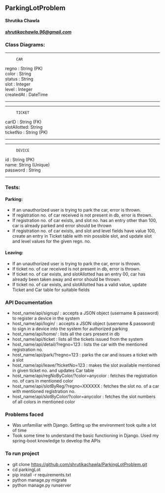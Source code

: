 ## ParkingLotProblem

#### Shrutika Chawla 
##### shrutikachawla.96@gmail.com


### Class Diagrams:

***************************
         CAR             
   regno : String (PK)      
   color : String        
   status : String       
   slot : Integer        
   level : Integer       
   createdAt : DateTime  
***************************

***************************
         TICKET          
   carID : String (FK)    
   slotAllotted: String  
   ticketNo : String (PK)     
***************************

***************************
         DEVICE          
   id : String (PK)    
   name: String (Unique)  
   password : String     
***************************

### Tests:

#### Parking:
* If an unauthorized user is trying to park the car, error is thrown.
* If registration no. of car received is not present in db, error is thrown.
* If registration no. of car exists, and slot no. has an entry other than 100, car is already parked and error should be thrown
* If registration no. of car exists, and slot and level fields have value 100, create an entry in Ticket table with min possible slot, and update slot and level values for the given regn. no.

#### Leaving:
* If an unauthorized user is trying to park the car, error is thrown.
* If ticket no. of car received is not present in db, error is thrown.
* If ticket no. of car exists, and slotAllotted has an entry 00, car has already been taken away and error should be thrown.
* If ticket no. of car exists, and slotAllotted has a valid value, update Ticket and Car table for suitable fields


### API Documentation
* host_name/api/signup/ : accepts a JSON object (username & password) to register a device in the system
* host_name/api/login/ : accepts a JSON object (username & password) to sign in a device into the system for authorized parking
* host_name/api/home/ : lists all the cars present in db
* host_name/api/ticket : lists all the tickets issued from the system
* host_name/api/detail/?regno=123 : lists the car with the mentioned registration no.
* host_name/api/park/?regno=123 : parks the car and issues a ticket with a slot
* host_name/api/leave/?ticketNo=123 : makes the slot available mentioned in given ticket no. and updates Car table
* host_name/api/regNoByColor/?color=anycolor : fetches the registration no. of cars in mentioned color
* host_name/api/slotByReg/?regno=XXXXXX : fetches the slot no. of a car with mentioned registration no.
* host_name/api/slotByColor/?color=anycolor : fetches the slot numbers of all colors in mentioned color

### Problems faced
* Was unfamiliar with Django. Setting up the environment took quite a lot of time
* Took some time to understand the basic functioning in Django. Used my spring-boot knowledge to develop the APIs


### To run project 
* git clone https://github.com/shrutikachawla/ParkingLotProblem.git
* cd parkingLot
* pip install -r requirements.txt
* python manage.py migrate
* python manage.py runserver

